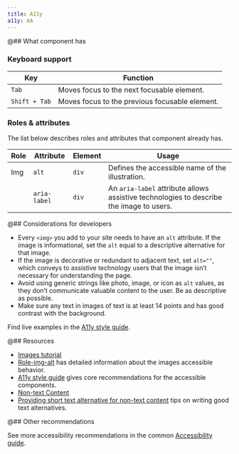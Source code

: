 ```yaml
---
title: A11y
a11y: AA
---
```


@## What component has

### Keyboard support

| Key           | Function                                       |
| ------------- | ---------------------------------------------- |
| `Tab`         | Moves focus to the next focusable element.     |
| `Shift + Tab` | Moves focus to the previous focusable element. |

### Roles & attributes

The list below describes roles and attributes that component already has.

| Role | Attribute    | Element | Usage                                                                                   |
| ---- | ------------ | ------- | --------------------------------------------------------------------------------------- |
| Img  | `alt`        | `div`   | Defines the accessible name of the illustration.                                        |
|      | `aria-label` | `div`   | An `aria-label` attribute allows assistive technologies to describe the image to users. |

@## Considerations for developers

- Every `<img>` you add to your site needs to have an `alt` attribute. If the image is informational, set the `alt` equal to a descriptive alternative for that image.
- If the image is decorative or redundant to adjacent text, set `alt=""`, which conveys to assistive technology users that the image isn’t necessary for understanding the page.
- Avoid using generic strings like photo, image, or icon as `alt` values, as they don’t communicate valuable content to the user. Be as descriptive as possible.
- Make sure any text in images of text is at least 14 points and has good contrast with the background.

Find live examples in the [A11y style guide](https://a11y-style-guide.com/style-guide/section-media.html#kssref-media-images).

@## Resources

- [Images tutorial](https://www.w3.org/WAI/tutorials/images/)
- [Role-img-alt](https://www.digitala11y.com/academy/role-img-alt/) has detailed information about the images accessible behavior.
- [A11y style guide](https://a11y-style-guide.com/style-guide/section-general.html) gives core recommendations for the accessible components.
- [Non-text Content](https://www.w3.org/WAI/WCAG21/quickref/?showtechniques=131#text-alternatives)
- [Providing short text alternative for non-text content](https://www.w3.org/WAI/WCAG21/Techniques/general/G94) tips on writing good text alternatives.

@## Other recommendations

See more accessibility recommendations in the common [Accessibility guide](/core-principles/a11y/).
